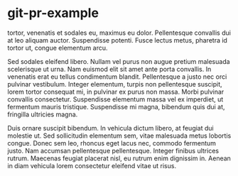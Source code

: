 # git-pr-example

 tortor, venenatis et sodales eu, maximus eu dolor. Pellentesque convallis dui at leo aliquam auctor. Suspendisse potenti. Fusce lectus metus, pharetra id tortor ut, congue elementum arcu.

 Sed sodales eleifend libero. Nullam vel purus non augue pretium malesuada scelerisque ut urna. Nam euismod elit sit amet ante porta convallis. In venenatis erat eu tellus condimentum blandit. Pellentesque a justo nec orci pulvinar vestibulum. Integer elementum, turpis non pellentesque suscipit, lorem tortor consequat mi, in pulvinar ex purus non massa. Morbi pulvinar convallis consectetur. Suspendisse elementum massa vel ex imperdiet, ut fermentum mauris tristique. Suspendisse mi magna, bibendum quis dui at, fringilla ultricies magna.

 Duis ornare suscipit bibendum. In vehicula dictum libero, at feugiat dui molestie ut. Sed sollicitudin elementum sem, vitae malesuada metus lobortis congue. Donec sem leo, rhoncus eget lacus nec, commodo fermentum justo. Nam accumsan pellentesque pellentesque. Integer finibus ultrices rutrum. Maecenas feugiat placerat nisl, eu rutrum enim dignissim in. Aenean in diam vehicula lorem consectetur eleifend vitae ut risus.
